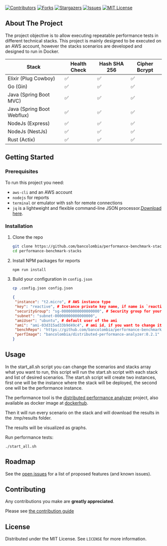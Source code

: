 [![Contributors][contributors-shield]][contributors-url]
[![Forks][forks-shield]][forks-url]
[![Stargazers][stars-shield]][stars-url]
[![Issues][issues-shield]][issues-url]
[![MIT License][license-shield]][license-url]

## About The Project

The project objective is to allow executing repeatable performance tests in different technical stacks. This project is
mainly designed to be executed on an AWS account, however the stacks scenarios are developed and designed to run in
Docker.

| Stack                      | Health Check | Hash SHA 256 | Cipher Bcrypt |
| -------------------------- | ------------ | ------------ | ------------- |
| Elixir (Plug Cowboy)       | ✅           | ✅           | ✅            |
| Go (Gin)                   | ✅           | ✅           | ✅            |
| Java (Spring Boot MVC)     | ✅           | ✅           | ✅            |
| Java (Spring Boot Webflux) | ✅           | ✅           | ✅            |
| NodeJs (Express)           | ✅           | ✅           | ✅            |
| NodeJs (NestJs)            | ✅           | ✅           | ✅            |
| Rust (Actix)               | ✅           | ✅           | ✅            |

## Getting Started

### Prerequisites

To run this project you need:

- `aws-cli` and an AWS account
- `nodejs` for reports
- `terminal` or emulator with ssh for remote connections
- `jq` is a lightweight and flexible command-line JSON processor.[Download here](https://stedolan.github.io/jq/download/).

### Installation

1. Clone the repo
   ```sh
   git clone https://github.com/bancolombia/performance-benchmark-stacks
   cd performance-benchmark-stacks
   ```
2. Install NPM packages for reports
   ```sh
   npm run install
   ```
3. Build your configuration in `config.json`
   ```sh
   cp .config.json config.json
   ```
   ```json
   {
    "instance": "t2.micro", # AWS instance type
    "key": "reactive", # Instance private key name, if name is `reactive` the key file should be in root of this project with `reactive.pem` name.
    "securityGroup": "sg-00000000000000000", # Security group for your instances, should allow requests to the 8080 port
    "subnet": "subnet-00000000000000000",
    "amiUser": "ubuntu", # default user of the ami
    "ami": "ami-03d315ad33b9d49c4", # ami id, if you want to change it, you should change the docker installation file, located in the infra folder
    "benchRepo": "https://github.com/bancolombia/performance-benchmark-stacks.git",
    "perfImage": "bancolombia/distributed-performance-analyzer:0.2.1"
   }
   ```

## Usage

In the start_all.sh script you can change the scenarios and stacks array what you want to run, this script will run the
start.sh script with each stack and list of desired scenarios. The start.sh script will create two instances, first one
will be the instance where the stack will be deployed, the second one will be the performance instance.

The performance tool is the [distributed performance analyzer](https://github.com/bancolombia/distributed-performance-analyzer) project, also available as docker image at [dockerhub](https://hub.docker.com/repository/docker/bancolombia/distributed-performance-analyzer).

Then it will run every scenario on the stack and will download the results in the .tmp/results folder.

The results will be visualized as graphs.

Run performance tests:

```shell
./start_all.sh
```

## Roadmap

See the [open issues](https://github.com/bancolombia/performance-benchmark-stacks/issues) for a list of proposed
features (and known issues).

## Contributing

Any contributions you make are **greatly appreciated**.

Please see [the contribution guide](https://github.com/bancolombia/performance-benchmark-stacks/wiki/Contributing)

## License

Distributed under the MIT License. See `LICENSE` for more information.

[contributors-shield]: https://img.shields.io/github/contributors/bancolombia/performance-benchmark-stacks.svg?style=for-the-badge
[contributors-url]: https://github.com/bancolombia/performance-benchmark-stacks/graphs/contributors
[forks-shield]: https://img.shields.io/github/forks/bancolombia/performance-benchmark-stacks.svg?style=for-the-badge
[forks-url]: https://github.com/bancolombia/performance-benchmark-stacks/network/members
[stars-shield]: https://img.shields.io/github/stars/bancolombia/performance-benchmark-stacks.svg?style=for-the-badge
[stars-url]: https://github.com/bancolombia/performance-benchmark-stacks/stargazers
[issues-shield]: https://img.shields.io/github/issues/bancolombia/performance-benchmark-stacks.svg?style=for-the-badge
[issues-url]: https://github.com/bancolombia/performance-benchmark-stacks/issues
[license-shield]: https://img.shields.io/github/license/bancolombia/performance-benchmark-stacks.svg?style=for-the-badge
[license-url]: https://github.com/bancolombia/performance-benchmark-stacks/blob/main/LICENSE
